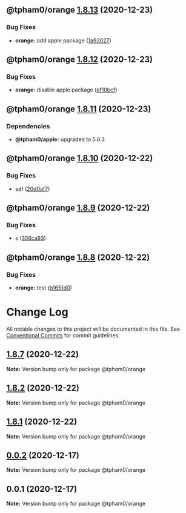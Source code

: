 ## @tpham0/orange [1.8.13](https://github.com/zlatanpham/monorepo-semantic-release-demo/compare/@tpham0/orange@1.8.12...@tpham0/orange@1.8.13) (2020-12-23)


### Bug Fixes

* **orange:** add apple package ([1a92027](https://github.com/zlatanpham/monorepo-semantic-release-demo/commit/1a92027d8a6e520245dd012f96cd1f2b255f7710))

## @tpham0/orange [1.8.12](https://github.com/zlatanpham/monorepo-semantic-release-demo/compare/@tpham0/orange@1.8.11...@tpham0/orange@1.8.12) (2020-12-23)


### Bug Fixes

* **orange:** disable apple package ([ef10bcf](https://github.com/zlatanpham/monorepo-semantic-release-demo/commit/ef10bcfebbea0b287c13e66b5424229fa0142a5b))

## @tpham0/orange [1.8.11](https://github.com/zlatanpham/monorepo-semantic-release-demo/compare/@tpham0/orange@1.8.10...@tpham0/orange@1.8.11) (2020-12-23)





### Dependencies

* **@tpham0/apple:** upgraded to 5.6.3

## @tpham0/orange [1.8.10](https://github.com/zlatanpham/monorepo-semantic-release-demo/compare/@tpham0/orange@1.8.9...@tpham0/orange@1.8.10) (2020-12-22)


### Bug Fixes

* sdf ([20d0af7](https://github.com/zlatanpham/monorepo-semantic-release-demo/commit/20d0af74f45632d96ae3fdfd70695efa1112a4d4))

## @tpham0/orange [1.8.9](https://github.com/zlatanpham/monorepo-semantic-release-demo/compare/@tpham0/orange@1.8.8...@tpham0/orange@1.8.9) (2020-12-22)


### Bug Fixes

* s ([356ca93](https://github.com/zlatanpham/monorepo-semantic-release-demo/commit/356ca937ce5ffebe4b95c3200eb23dec277fe3d7))

## @tpham0/orange [1.8.8](https://github.com/zlatanpham/monorepo-semantic-release-demo/compare/@tpham0/orange@1.8.7...@tpham0/orange@1.8.8) (2020-12-22)


### Bug Fixes

* **orange:** test ([b1651d0](https://github.com/zlatanpham/monorepo-semantic-release-demo/commit/b1651d056dd070be846a852ab06874ac4dbb2716))

# Change Log

All notable changes to this project will be documented in this file.
See [Conventional Commits](https://conventionalcommits.org) for commit guidelines.

## [1.8.7](https://github.com/zlatanpham/monorepo-semantic-release-demo/compare/@tpham0/orange@1.8.6...@tpham0/orange@1.8.7) (2020-12-22)

**Note:** Version bump only for package @tpham0/orange

## [1.8.2](https://github.com/zlatanpham/monorepo-semantic-release-demo/compare/@tpham0/orange@1.8.0...@tpham0/orange@1.8.2) (2020-12-22)

**Note:** Version bump only for package @tpham0/orange

## [1.8.1](https://github.com/zlatanpham/monorepo-semantic-release-demo/compare/@tpham0/orange@1.8.0...@tpham0/orange@1.8.1) (2020-12-22)

**Note:** Version bump only for package @tpham0/orange

## [0.0.2](https://github.com/zlatanpham/monorepo-semantic-release-demo/compare/@tpham0/orange@0.0.1...@tpham0/orange@0.0.2) (2020-12-17)

**Note:** Version bump only for package @tpham0/orange

## 0.0.1 (2020-12-17)

**Note:** Version bump only for package @tpham0/orange
